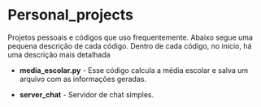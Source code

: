 # Personal_projects
Projetos pessoais e códigos que uso frequentemente.
Abaixo segue uma pequena descrição de cada código. Dentro de cada código, no início, há uma descrição mais detalhada

- **media_escolar.py** - Esse código calcula a média escolar e salva um arquivo com as informações geradas.

- **server_chat** - Servidor de chat simples.
